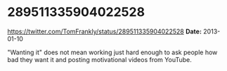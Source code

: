 # 289511335904022528
https://twitter.com/TomFrankly/status/289511335904022528
**Date:** 2013-01-10

"Wanting it" does not mean working just hard enough to ask people how bad they want it and posting motivational videos from YouTube.
